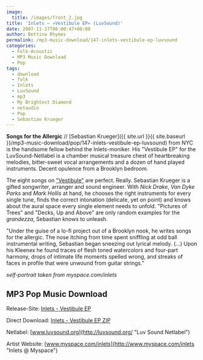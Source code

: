 ```yaml
---
image:
  title: /images/front_2.jpg
title: 'Inlets – »Vestibule EP« (LuvSound)'
date: 2007-11-27T06:00:47+00:00
author: Bettina Rhymes
permalink: /mp3-music-download/147-inlets-vestibule-ep-luvsound
categories:
  - Folk-Acoustic
  - MP3 Music Download
  - Pop
tags:
  - download
  - folk
  - Inlets
  - LuvSound
  - mp3
  - My Brightest Diamond
  - netaudio
  - Pop
  - Sebastian Krueger
---
```

**Songs for the Allergic** // [Sebastian Krueger]({{ site.url }}{{ site.baseurl }}/mp3-music-download/pop/147-inlets-vestibule-ep-luvsound) from NYC is the handsome fellow behind the Inlets-moniker. His "Vestibule EP" for the LuvSound-Netlabel is a chamber musical treasure chest of heartbreaking melodies, bitter-sweet vocal arrangements and a dozen of hand played instruments. Decent opulence from a Brooklyn bedroom.<!--more-->

<!--adsense-->

The eight songs on ["Vestibule"](http://www.luvsound.org/release/luv012/) are perfect. Really. Sebastian Krueger is a gifted songwriter, arranger and sound engineer. With _Nick Drake_, _Van Dyke Parks_ and _Mark Hollis_ at hand, he chooses the right instruments for every single tune, finds the correct intonation (delicate, yet on point) and knows about the aural space every single element needs to unfold. "Pictures of Trees" and "Decks, Up and Above" are only random examples for the _grandezza_, Sebastian knows to unleash.

"Under the guise of a lo-fi project out of a Brooklyn nook, he writes songs for the allergic. The nose itching from time spent sniffling at odd ball instrumental writing, Sebastian began sneezing out lyrical melody. (…) Upon his Kleenex he found traces of flesh toned watercolors and four-part harmony, drops of intimate life moments spelled wrong, and streaks of faces in profile that were unwound from guitar strings."

_self-portrait taken from myspace.com/inlets_

## MP3 Pop Music Download

Release-Site: [Inlets - Vestibule EP](http://www.luvsound.org/release/luv012/)
  
Direct Download: [Inlets - Vestibule EP ZIP](http://www.luvsound.org/release/luv012/luv012.zip)
  
Netlabel: [www.luvsound.org](http://luvsound.org/ "Luv Sound Netlabel")
  
Artist Website: [www.myspace.com/inlets](http://www.myspace.com/inlets "Inlets @ Myspace")